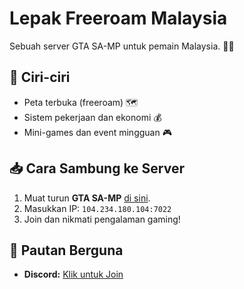 # Lepak Freeroam Malaysia
Sebuah server GTA SA-MP untuk pemain Malaysia. 🚗💨

## 📌 Ciri-ciri
- Peta terbuka (freeroam) 🗺️
- Sistem pekerjaan dan ekonomi 💰
- Mini-games dan event mingguan 🎮

## 📥 Cara Sambung ke Server
1. Muat turun **GTA SA-MP** [di sini](https://www.sa-mp.com).
2. Masukkan IP: `104.234.180.104:7022`
3. Join dan nikmati pengalaman gaming!

## 🔗 Pautan Berguna
- **Discord:** [Klik untuk Join](https://discord.gg/WDPNnZ7SYW)
